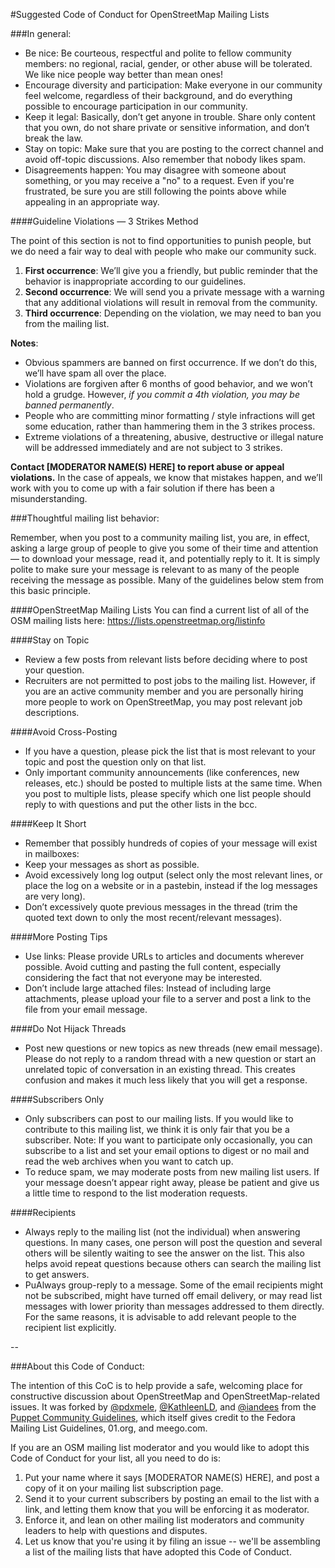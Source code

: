 #Suggested Code of Conduct for OpenStreetMap Mailing Lists


###In general:

* Be nice: Be courteous, respectful and polite to fellow community members: no regional, racial, gender, or other abuse will be tolerated. We like nice people way better than mean ones!
* Encourage diversity and participation: Make everyone in our community feel welcome, regardless of their background, and do everything possible to encourage participation in our community.
* Keep it legal: Basically, don’t get anyone in trouble. Share only content that you own, do not share private or sensitive information, and don’t break the law.
* Stay on topic: Make sure that you are posting to the correct channel and avoid off-topic discussions. Also remember that nobody likes spam.
* Disagreements happen: You may disagree with someone about something, or you may receive a "no" to a request. Even if you're frustrated, be sure you are still following the points above while appealing in an appropriate way.

####Guideline Violations — 3 Strikes Method

The point of this section is not to find opportunities to punish people, but we do need a fair way to deal with people who make our community suck.

1. **First occurrence**: We’ll give you a friendly, but public reminder that the behavior is inappropriate according to our guidelines.
2. **Second occurrence**: We will send you a private message with a warning that any additional violations will result in removal from the community.
3. **Third occurrence**: Depending on the violation, we may need to ban you from the mailing list.

**Notes**:
* Obvious spammers are banned on first occurrence. If we don’t do this, we’ll have spam all over the place.
* Violations are forgiven after 6 months of good behavior, and we won’t hold a grudge. However, *if you commit a 4th violation, you may be banned permanently*.
* People who are committing minor formatting / style infractions will get some education, rather than hammering them in the 3 strikes process.
* Extreme violations of a threatening, abusive, destructive or illegal nature will be addressed immediately and are not subject to 3 strikes.

**Contact [MODERATOR NAME(S) HERE] to report abuse or appeal violations.** In the case of appeals, we know that mistakes happen, and we’ll work with you to come up with a fair solution if there has been a misunderstanding.

###Thoughtful mailing list behavior:

Remember, when you post to a community mailing list, you are, in effect, asking a large group of people to give you some of their time and attention — to download your message, read it, and potentially reply to it. It is simply polite to make sure your message is relevant to as many of the people receiving the message as possible. Many of the guidelines below stem from this basic principle.

####OpenStreetMap Mailing Lists
You can find a current list of all of the OSM mailing lists here: https://lists.openstreetmap.org/listinfo

####Stay on Topic
* Review a few posts from relevant lists before deciding where to post your question.
* Recruiters are not permitted to post jobs to the mailing list. However, if you are an active community member and you are personally hiring more people to work on OpenStreetMap, you may post relevant job descriptions.

####Avoid Cross-Posting
* If you have a question, please pick the list that is most relevant to your topic and post the question only on that list.
* Only important community announcements (like conferences, new releases, etc.) should be posted to multiple lists at the same time. When you post to multiple lists, please specify which one list people should reply to with questions and put the other lists in the bcc.

####Keep It Short
* Remember that possibly hundreds of copies of your message will exist in mailboxes:
* Keep your messages as short as possible.
* Avoid excessively long log output (select only the most relevant lines, or place the log on a website or in a pastebin, instead if the log messages are very long).
* Don’t excessively quote previous messages in the thread (trim the quoted text down to only the most recent/relevant messages).

####More Posting Tips
* Use links: Please provide URLs to articles and documents wherever possible. Avoid cutting and pasting the full content, especially considering the fact that not everyone may be interested.
* Don’t include large attached files: Instead of including large attachments, please upload your file to a server and post a link to the file from your email message.

####Do Not Hijack Threads
* Post new questions or new topics as new threads (new email message). Please do not reply to a random thread with a new question or start an unrelated topic of conversation in an existing thread. This creates confusion and makes it much less likely that you will get a response.

####Subscribers Only
* Only subscribers can post to our mailing lists. If you would like to contribute to this mailing list, we think it is only fair that you be a subscriber. Note: If you want to participate only occasionally, you can subscribe to a list and set your email options to digest or no mail and read the web archives when you want to catch up.
* To reduce spam, we may moderate posts from new mailing list users. If your message doesn’t appear right away, please be patient and give us a little time to respond to the list moderation requests.

####Recipients
* Always reply to the mailing list (not the individual) when answering questions. In many cases, one person will post the question and several others will be silently waiting to see the answer on the list. This also helps avoid repeat questions because others can search the mailing list to get answers.
* PuAlways group-reply to a message. Some of the email recipients might not be subscribed, might have turned off email delivery, or may read list messages with lower priority than messages addressed to them directly. For the same reasons, it is advisable to add relevant people to the recipient list explicitly.

--

###About this Code of Conduct:

The intention of this CoC is to help provide a safe, welcoming place for constructive discussion about OpenStreetMap and OpenStreetMap-related issues. It was forked by [@pdxmele](http://twitter.com/pdxmele), [@KathleenLD](http://twitter.com/KathleenLD), and [@iandees](http://twitter.com/iandees) from the [Puppet Community Guidelines](https://docs.puppetlabs.com/community/community_guidelines.html), which itself gives credit to the Fedora Mailing List Guidelines, 01.org, and meego.com.

If you are an OSM mailing list moderator and you would like to adopt this Code of Conduct for your list, all you need to do is:

1. Put your name where it says [MODERATOR NAME(S) HERE], and post a copy of it on your mailing list subscription page.
2. Send it to your current subscribers by posting an email to the list with a link, and letting them know that you will be enforcing it as moderator.
3. Enforce it, and lean on other mailing list moderators and community leaders to help with questions and disputes.
4. Let us know that you're using it by filing an issue -- we'll be assembling a list of the mailing lists that have adopted this Code of Conduct.
